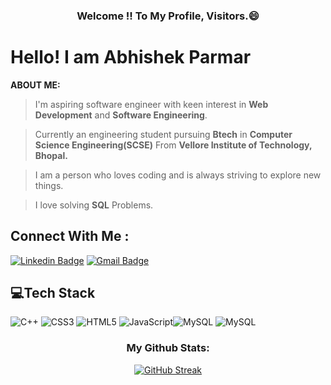 <h3 align="center"> <p>Welcome !! To My Profile, Visitors.😄</p> </h3>

# **Hello! I am Abhishek Parmar** 

**ABOUT ME:**
> I'm aspiring software engineer with keen interest in **Web Development** and **Software Engineering**.

> Currently an engineering student pursuing **Btech** in **Computer Science Engineering(SCSE)** From **Vellore Institute of Technology, Bhopal.**

> I am a person who loves coding and is always striving to explore new things.

> I love solving **SQL** Problems.

##  Connect With Me :
[![Linkedin Badge](https://img.shields.io/badge/-Abhishek.Parmar-blue?style=flat-square&logo=Linkedin&logoColor=black&link=https://https://www.linkedin.com/in/abhishekparmarap/)](https://www.linkedin.com/in/abhishekparmarap/)
[![Gmail Badge](https://img.shields.io/badge/-parmarabhishek065@gmail.com-c14438?style=flat-square&logo=Gmail&logoColor=black&link=mailto:parmarabhishek065@gmail.com)](mailto:parmarabhishek065@gmail.com)

## 💻Tech Stack
 ![C++](https://img.shields.io/badge/c++-%2300599C.svg?style=for-the-badge&logo=c%2B%2B&logoColor=white) ![CSS3](https://img.shields.io/badge/css3-%231572B6.svg?style=for-the-badge&logo=css3&logoColor=white) ![HTML5](https://img.shields.io/badge/html5-%23E34F26.svg?style=for-the-badge&logo=html5&logoColor=white) ![JavaScript](https://img.shields.io/badge/javascript-%23323330.svg?style=for-the-badge&logo=javascript&logoColor=%23F7DF1E)![MySQL](https://img.shields.io/badge/React-20232A?style=for-the-badge&logo=react&logoColor=61DAFB)  ![MySQL](https://img.shields.io/badge/mysql-%2300f.svg?style=for-the-badge&logo=mysql&logoColor=white)


 
<h3 align="center">My Github Stats:</h3>
<p align= "center">
 <a href="https://git.io/streak-stats"><img src="https://github-readme-streak-stats.herokuapp.com?user=abhishekparmarap&theme=dark" alt="GitHub Streak" /></a>
</p>

 <!--
![Databricks](https://img.shields.io/badge/Databricks-FF3621?style=for-the-badge&logo=Databricks&logoColor=white)


<h3 align="center">My Github Stats:</h3>
<p align= "center">
 <a href="https://git.io/streak-stats"><img src="https://github-readme-streak-stats.herokuapp.com?user=AkashSingh37&theme=dark" alt="GitHub Streak" /></a>
</p>
<!--
## Coding Account :
[![LeetCode](https://img.shields.io/badge/-LeetCode-FFA116?style=flat-square&logo=LeetCode&logoColor=black)](https://leetcode.com/##########/)
[![GeeksForGeeks](https://img.shields.io/badge/-GeeksForGeeks-05CC47?style=flat-square&logo=GeeksForGeeks&logoColor=black)](https://auth.geeksforgeeks.org/user/#########)
[![HackerRank](https://img.shields.io/badge/-HackerRank-2EC866?style=flat-square&logo=HackerRank&logoColor=black)](https://www.hackerrank.com/##########)
